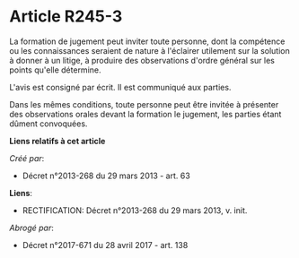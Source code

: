 # Article R245-3

La formation de jugement peut inviter toute personne, dont la compétence ou les connaissances seraient de nature à l'éclairer
utilement sur la solution à donner à un litige, à produire des observations d'ordre général sur les points qu'elle
détermine. 

L'avis est consigné par écrit. Il est communiqué aux parties. 

Dans les mêmes conditions, toute personne peut être invitée à présenter des observations orales devant la formation le
jugement, les parties étant dûment convoquées.

**Liens relatifs à cet article**

_Créé par_:

  - Décret n°2013-268 du 29 mars 2013 - art. 63

**Liens**:

  - RECTIFICATION: Décret n°2013-268 du 29 mars 2013, v. init.

_Abrogé par_:

  - Décret n°2017-671 du 28 avril 2017 - art. 138
